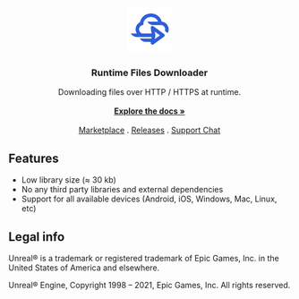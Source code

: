 <br/>
<p align="center">
  <a href="https://github.com/gtreshchev/runtimefilesdownloader">
    <img src="Resources/Icon128.png" alt="Logo" width="80" height="80">
  </a>

  <h3 align="center">Runtime Files Downloader</h3>

  <p align="center">
    Downloading files over HTTP / HTTPS at runtime.
    <br/>
    <br/>
    <a href="https://github.com/gtreshchev/RuntimeFilesDownloader/wiki"><strong>Explore the docs »</strong></a>
    <br/>
    <br/>
    <a href="https://unrealengine.com/marketplace/product/runtime-files-downloader">Marketplace</a>
    .
    <a href="https://github.com/gtreshchev/runtimefilesdownloader/releases">Releases</a>
    .
   <a href="https://t.me/unrealblog">Support Chat</a>
  </p>
</p>

## Features
- Low library size (≈ 30 kb)
- No any third party libraries and external dependencies
- Support for all available devices (Android, iOS, Windows, Mac, Linux, etc)

## Legal info

Unreal® is a trademark or registered trademark of Epic Games, Inc. in the United States of America and elsewhere.

Unreal® Engine, Copyright 1998 – 2021, Epic Games, Inc. All rights reserved.
